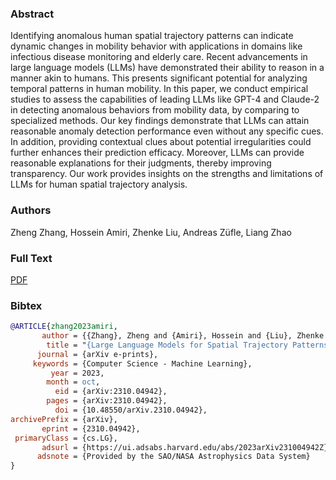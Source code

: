 ### Abstract
Identifying anomalous human spatial trajectory patterns can indicate dynamic changes in mobility behavior with applications in domains like infectious disease monitoring and elderly care. Recent advancements in large language models (LLMs) have demonstrated their ability to reason in a manner akin to humans. This presents significant potential for analyzing temporal patterns in human mobility. In this paper, we conduct empirical studies to assess the capabilities of leading LLMs like GPT-4 and Claude-2 in detecting anomalous behaviors from mobility data, by comparing to specialized methods. Our key findings demonstrate that LLMs can attain reasonable anomaly detection performance even without any specific cues. In addition, providing contextual clues about potential irregularities could further enhances their prediction efficacy. Moreover, LLMs can provide reasonable explanations for their judgments, thereby improving transparency. Our work provides insights on the strengths and limitations of LLMs for human spatial trajectory analysis. 

### Authors
Zheng Zhang, Hossein Amiri, Zhenke Liu, Andreas Züfle, Liang Zhao

### Full Text
[PDF](https://arxiv.org/pdf/2310.04942.pdf)

### Bibtex
```bibtex
@ARTICLE{zhang2023amiri,
       author = {{Zhang}, Zheng and {Amiri}, Hossein and {Liu}, Zhenke and {Z{\"u}fle}, Andreas and {Zhao}, Liang},
        title = "{Large Language Models for Spatial Trajectory Patterns Mining}",
      journal = {arXiv e-prints},
     keywords = {Computer Science - Machine Learning},
         year = 2023,
        month = oct,
          eid = {arXiv:2310.04942},
        pages = {arXiv:2310.04942},
          doi = {10.48550/arXiv.2310.04942},
archivePrefix = {arXiv},
       eprint = {2310.04942},
 primaryClass = {cs.LG},
       adsurl = {https://ui.adsabs.harvard.edu/abs/2023arXiv231004942Z},
      adsnote = {Provided by the SAO/NASA Astrophysics Data System}
}


```